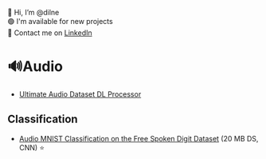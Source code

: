 👋 Hi, I’m @dilne</br>
🟢 I'm available for new projects</br>
💬 Contact me on [LinkedIn](https://www.linkedin.com/in/dmilne98/)

# 🔊Audio
- [Ultimate Audio Dataset DL Processor](https://github.com/dilne/Ultimate-Audio-Dataset-DL-Processor)

## Classification
- [Audio MNIST Classification on the Free Spoken Digit Dataset](https://github.com/dilne/Free-Spoken-Digit-Dataset) (20 MB DS, CNN) ⭐️
